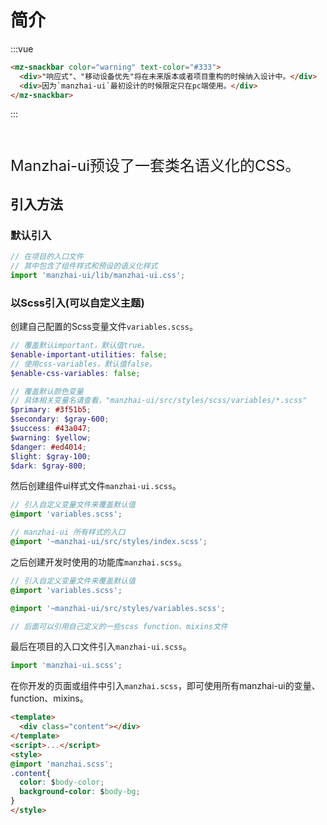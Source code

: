 # 简介

:::vue
```html
<mz-snackbar color="warning" text-color="#333">
  <div>"响应式"、"移动设备优先"将在未来版本或者项目重构的时候纳入设计中。</div>
  <div>因为`manzhai-ui`最初设计的时候限定只在pc端使用。</div>
</mz-snackbar>
```
:::

<br />

<p style="font-size:24px">Manzhai-ui预设了一套类名语义化的CSS。</p>

## 引入方法

### 默认引入
```js
// 在项目的入口文件
// 其中包含了组件样式和预设的语义化样式
import 'manzhai-ui/lib/manzhai-ui.css';
```

### 以Scss引入(可以自定义主题)
创建自己配置的Scss变量文件`variables.scss`。
```scss
// 覆盖默认important，默认值true。
$enable-important-utilities: false;
// 使用css-variables，默认值false。
$enable-css-variables: false;

// 覆盖默认颜色变量
// 具体相关变量名请查看，"manzhai-ui/src/styles/scss/variables/*.scss"
$primary: #3f51b5;
$secondary: $gray-600;
$success: #43a047;
$warning: $yellow;
$danger: #ed4014;
$light: $gray-100;
$dark: $gray-800;
```

然后创建组件ui样式文件`manzhai-ui.scss`。
```scss
// 引入自定义变量文件来覆盖默认值
@import 'variables.scss';

// manzhai-ui 所有样式的入口
@import '~manzhai-ui/src/styles/index.scss';
```

之后创建开发时使用的功能库`manzhai.scss`。
```scss
// 引入自定义变量文件来覆盖默认值
@import 'variables.scss';

@import '~manzhai-ui/src/styles/variables.scss';

// 后面可以引用自己定义的一些scss function、mixins文件
```

最后在项目的入口文件引入`manzhai-ui.scss`。
```js
import 'manzhai-ui.scss';
```

在你开发的页面或组件中引入`manzhai.scss`，即可使用所有manzhai-ui的变量、function、mixins。

```html
<template>
  <div class="content"></div>
</template>
<script>...</script>
<style>
@import 'manzhai.scss';
.content{
  color: $body-color;
  background-color: $body-bg;
}
</style>
```